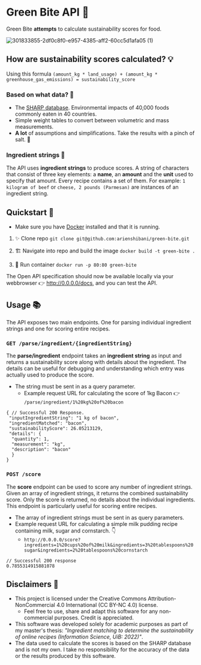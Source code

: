 # Green Bite API 🌱

Green Bite __attempts__ to calculate sustainability scores for food.

![301833855-2df0c8f0-e957-4385-aff2-60cc5d1afa05 (1)](https://github.com/user-attachments/assets/52077c6b-4fa7-475b-be08-0cc18453711d)

## How are sustainability scores calculated? 💡

Using this formula
`(amount_kg * land_usage) + (amount_kg * greenhouse_gas_emissions) = sustainability_score`

### Based on what data? 🤔

* The [SHARP database](https://www.sciencedirect.com/science/article/pii/S2352340919309722). Environmental impacts of 40,000 foods commonly eaten in 40 countries.
* Simple weight tables to convert between volumetric and mass measurements.
* __A lot__ of assumptions and simplifications. Take the results with a pinch of salt. 🧂

### Ingredient strings 🥕

The API uses __ingredient strings__ to produce scores. A string of characters that consist of three key elements: a __name__, an __amount__ and the __unit__ used to specify that amount. Every recipe contains a set of them. For example: `1 kilogram of beef` or `cheese, 2 pounds (Parmesan)` are instances of an ingredient string.

## Quickstart 🚀

* Make sure you have [Docker](https://www.docker.com/get-started) installed and that it is running.

1. ✨ Clone repo `git clone git@github.com:arienshibani/green-bite.git`

2. 🏗️ Navigate into repo and build the image `docker build -t green-bite .`

3. 🐋 Run container  `docker run -p 80:80 green-bite`

The Open API specification should now be available locally via your webbrowser 👉 <http://0.0.0.0/docs>, and you can test the API.

## Usage 📚

The API exposes two main endpoints. One for parsing individual ingredient strings and one for scoring entire recipes.

### `GET /parse/ingredient/{ingredientString}`

The __parse/ingredient__ endpoint takes an __ingredient string__ as input and returns a sustainability score along with details about the ingredient. The details can be useful for debugging and understanding which entry was actually used to produce the score.

* The string must be sent in as a query parameter.
  * Example request URL for calculating the score of 1kg Bacon 👉 `/parse/ingredient/1%20kg%20of%20bacon`

```jsonc
{ // Successful 200 Response.
 "inputIngredientString": "1 kg of bacon",
 "ingredientMatched": "bacon",
 "sustainabilityScore": 26.05213129,
 "details": {
  "quantity": 1,
  "measurement": "kg",
  "description": "bacon"
  }
}
```

### `POST /score`

 The __score__ endpoint can be used to score any number of ingredient strings. Given an array of ingredient strings, it returns the combined sustainability score. Only the score is returned, no details about the individual ingredients. This endpoint is particularly useful for scoring entire recipes.

* The array of ingredient strings must be sent in as query parameters.
* Example request URL for calculating a simple milk pudding recipe containing milk, sugar and cornstarch. 👇
  * `http://0.0.0.0/score?ingredients=1%20cups%20of%20milk&ingredients=3%20tablespoons%20sugar&ingredients=2%20tablespoons%20cornstarch`

```jsonc
// Successful 200 response
0.7855314915881078
```

## Disclaimers 📜

* This project is licensed under the Creative Commons Attribution-NonCommercial 4.0 International (CC BY-NC 4.0) license.
  * Feel free to use, share and adapt this software for any non-commercial purposes. Credit is appreciated.
* This software was developed solely for academic purposes as part of my master's thesis: _"Ingredient matching to determine the sustainability of online recipes (Information Science, UiB: 2022)"_.
* The data used to calculate the scores is based on the SHARP database and is not my own. I take no responsibility for the accuracy of the data or the results produced by this software.
